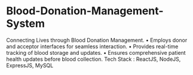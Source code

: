 # Blood-Donation-Management-System
Connecting Lives through Blood Donation Management. 
• Employs donor and acceptor interfaces for seamless interaction. 
• Provides real-time tracking of blood storage and updates. 
• Ensures comprehensive patient health updates before blood collection.
Tech Stack : ReactJS, NodeJS, ExpressJS, MySQL
